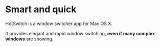 # Smart and quick

HotSwitch is a window switcher app for Mac OS X.

It provides elegant and rapid window switching, **even if many complex windows** are showing.

